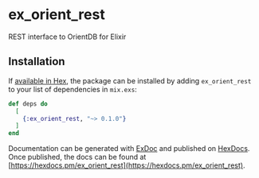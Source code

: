 # ex_orient_rest

REST interface to OrientDB for Elixir

## Installation

If [available in Hex](https://hex.pm/docs/publish), the package can be installed
by adding `ex_orient_rest` to your list of dependencies in `mix.exs`:

```elixir
def deps do
  [
    {:ex_orient_rest, "~> 0.1.0"}
  ]
end
```

Documentation can be generated with [ExDoc](https://github.com/elixir-lang/ex_doc)
and published on [HexDocs](https://hexdocs.pm). Once published, the docs can
be found at [https://hexdocs.pm/ex_orient_rest](https://hexdocs.pm/ex_orient_rest).

